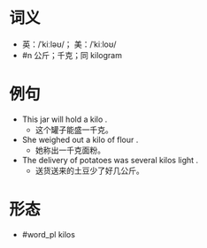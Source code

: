 # 词义
- 英：/ˈkiːləʊ/； 美：/ˈkiːloʊ/
- #n 公斤；千克；同 kilogram
# 例句
- This jar will hold a kilo .
	- 这个罐子能盛一千克。
- She weighed out a kilo of flour .
	- 她称出一千克面粉。
- The delivery of potatoes was several kilos light .
	- 送货送来的土豆少了好几公斤。
# 形态
- #word_pl kilos
